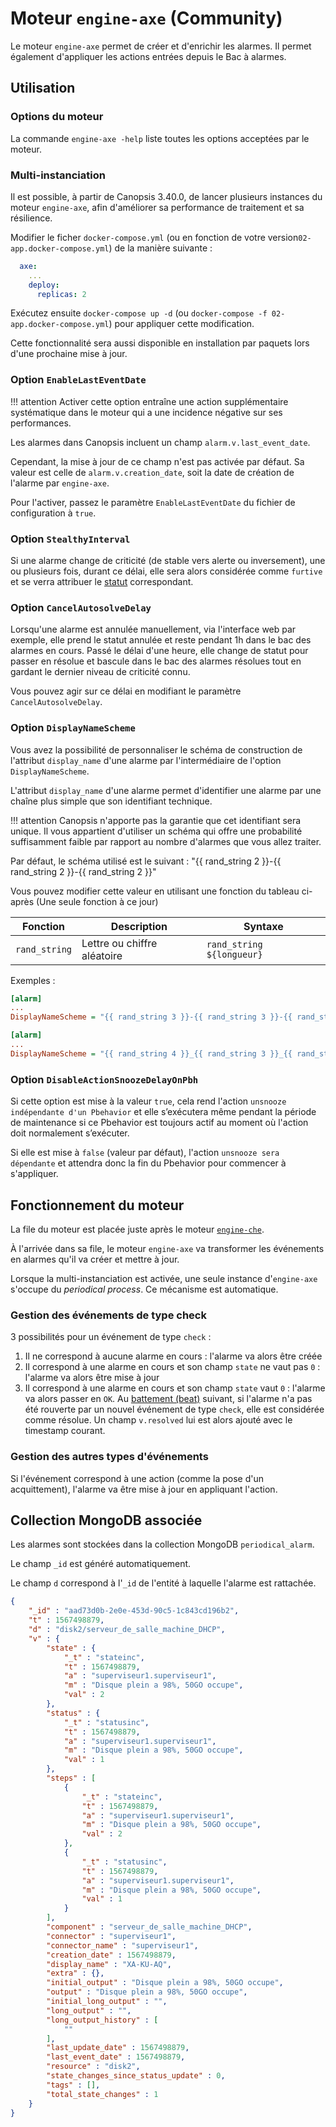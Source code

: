 # Moteur `engine-axe` (Community)

Le moteur `engine-axe` permet de créer et d'enrichir les alarmes. Il permet également d'appliquer les actions entrées depuis le Bac à alarmes.

## Utilisation

### Options du moteur

La commande `engine-axe -help` liste toutes les options acceptées par le moteur.

### Multi-instanciation

Il est possible, à partir de Canopsis 3.40.0, de lancer plusieurs instances du moteur `engine-axe`, afin d'améliorer sa performance de traitement et sa résilience.

Modifier le ficher `docker-compose.yml` (ou en fonction de votre version`02-app.docker-compose.yml`) de la manière suivante :

```yml
  axe:
    ...
    deploy:
      replicas: 2
```

Exécutez ensuite `docker-compose up -d` (ou `docker-compose -f 02-app.docker-compose.yml`) pour appliquer cette modification.


Cette fonctionnalité sera aussi disponible en installation par paquets lors d'une prochaine mise à jour.

### Option `EnableLastEventDate`

!!! attention
    Activer cette option entraîne une action supplémentaire systématique dans le moteur qui a une incidence négative sur ses performances.

Les alarmes dans Canopsis incluent un champ `alarm.v.last_event_date`.

Cependant, la mise à jour de ce champ n'est pas activée par défaut. Sa valeur est celle de `alarm.v.creation_date`, soit la date de création de l'alarme par `engine-axe`.

Pour l'activer, passez le paramètre `EnableLastEventDate` du fichier de configuration à `true`.

### Option `StealthyInterval`

Si une alarme change de criticité (de stable vers alerte ou inversement), une ou plusieurs fois, durant ce délai, elle sera alors considérée comme `furtive` et se verra attribuer le [statut](../../guide-utilisation/vocabulaire/index.md#statut) correspondant.

### Option `CancelAutosolveDelay`

Lorsqu'une alarme est annulée manuellement, via l'interface web par exemple, elle prend le statut annulée et reste pendant 1h dans le bac des alarmes en cours. Passé le délai d'une heure, elle change de statut pour passer en résolue et bascule dans le bac des alarmes résolues tout en gardant le dernier niveau de criticité connu.

Vous pouvez agir sur ce délai en modifiant le paramètre `CancelAutosolveDelay`.

### Option `DisplayNameScheme`

Vous avez la possibilité de personnaliser le schéma de construction de l'attribut `display_name` d'une alarme par l'intermédiaire de l'option `DisplayNameScheme`.

L'attribut `display_name` d'une alarme permet d'identifier une alarme par une chaîne plus simple que son identifiant technique.

!!! attention
    Canopsis n'apporte pas la garantie que cet identifiant sera unique.
    Il vous appartient d'utiliser un schéma qui offre une probabilité suffisamment faible par rapport au nombre d'alarmes que vous allez traiter.

Par défaut, le schéma utilisé est le suivant : "{{ rand_string 2 }}-{{ rand_string 2 }}-{{ rand_string 2 }}"

Vous pouvez modifier cette valeur en utilisant une fonction du tableau ci-après (Une seule fonction à ce jour)

| Fonction | Description | Syntaxe
| ------ | ------ | ---- |
| `rand_string` | Lettre ou chiffre aléatoire | `rand_string ${longueur}`

Exemples :

```ini
[alarm]
...
DisplayNameScheme = "{{ rand_string 3 }}-{{ rand_string 3 }}-{{ rand_string 3 }}"
```

```ini
[alarm]
...
DisplayNameScheme = "{{ rand_string 4 }}_{{ rand_string 3 }}_{{ rand_string 2 }}"
```

### Option `DisableActionSnoozeDelayOnPbh`

Si cette option est mise à la valeur `true`, cela rend l'action `unsnooze indépendante d'un Pbehavior` et elle s’exécutera même pendant la période de maintenance si ce Pbehavior est toujours actif au moment où l'action doit normalement s’exécuter.

Si elle est mise à `false` (valeur par défaut), l'action `unsnooze sera dépendante` et attendra donc la fin du Pbehavior pour commencer à s'appliquer.

## Fonctionnement du moteur

La file du moteur est placée juste après le moteur [`engine-che`](moteur-che.md).

À l'arrivée dans sa file, le moteur `engine-axe` va transformer les événements en alarmes qu'il va créer et mettre à jour.

Lorsque la multi-instanciation est activée, une seule instance d'`engine-axe` s'occupe du *periodical process*. Ce mécanisme est automatique.

### Gestion des événements de type check

3 possibilités pour un événement de type `check` :

1. Il ne correspond à aucune alarme en cours : l'alarme va alors être créée
2. Il correspond à une alarme en cours et son champ `state` ne vaut pas `0` : l'alarme va alors être mise à jour
3. Il correspond à une alarme en cours et son champ `state` vaut `0` : l'alarme va alors passer en `OK`. Au [battement (beat)](../../guide-utilisation/vocabulaire/index.md#battement) suivant, si l'alarme n'a pas été rouverte par un nouvel événement de type `check`, elle est considérée comme résolue. Un champ `v.resolved` lui est alors ajouté avec le timestamp courant.

### Gestion des autres types d'événements

Si l'événement correspond à une action (comme la pose d'un acquittement), l'alarme va être mise à jour en appliquant l'action.

## Collection MongoDB associée

Les alarmes sont stockées dans la collection MongoDB `periodical_alarm`.

Le champ `_id` est généré automatiquement.

Le champ `d` correspond à l'`_id` de l'entité à laquelle l'alarme est rattachée.

```json
{
    "_id" : "aad73d0b-2e0e-453d-90c5-1c843cd196b2",
    "t" : 1567498879,
    "d" : "disk2/serveur_de_salle_machine_DHCP",
    "v" : {
        "state" : {
            "_t" : "stateinc",
            "t" : 1567498879,
            "a" : "superviseur1.superviseur1",
            "m" : "Disque plein a 98%, 50GO occupe",
            "val" : 2
        },
        "status" : {
            "_t" : "statusinc",
            "t" : 1567498879,
            "a" : "superviseur1.superviseur1",
            "m" : "Disque plein a 98%, 50GO occupe",
            "val" : 1
        },
        "steps" : [
            {
                "_t" : "stateinc",
                "t" : 1567498879,
                "a" : "superviseur1.superviseur1",
                "m" : "Disque plein a 98%, 50GO occupe",
                "val" : 2
            },
            {
                "_t" : "statusinc",
                "t" : 1567498879,
                "a" : "superviseur1.superviseur1",
                "m" : "Disque plein a 98%, 50GO occupe",
                "val" : 1
            }
        ],
        "component" : "serveur_de_salle_machine_DHCP",
        "connector" : "superviseur1",
        "connector_name" : "superviseur1",
        "creation_date" : 1567498879,
        "display_name" : "XA-KU-AQ",
        "extra" : {},
        "initial_output" : "Disque plein a 98%, 50GO occupe",
        "output" : "Disque plein a 98%, 50GO occupe",
        "initial_long_output" : "",
        "long_output" : "",
        "long_output_history" : [
            ""
        ],
        "last_update_date" : 1567498879,
        "last_event_date" : 1567498879,
        "resource" : "disk2",
        "state_changes_since_status_update" : 0,
        "tags" : [],
        "total_state_changes" : 1
    }
}
```
